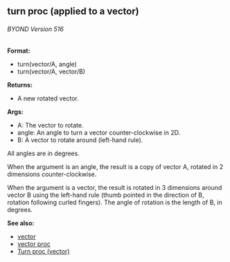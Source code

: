 ## turn proc (applied to a vector) 
###### BYOND Version 516

**Format:**
+   turn(vector/A, angle)
+   turn(vector/A, vector/B)
<!-- -->
**Returns:**
+   A new rotated vector.
<!-- -->
**Args:**
+   A: The vector to rotate.
+   angle: An angle to turn a vector counter-clockwise in 2D.
+   B: A vector to rotate around (left-hand rule).


All angles are in degrees. 

When the argument is an
angle, the result is a copy of vector A, rotated in 2 dimensions
counter-clockwise. 

When the argument is a vector, the result is
rotated in 3 dimensions around vector B using the left-hand rule (thumb
pointed in the direction of B, rotation following curled fingers). The
angle of rotation is the length of B, in degrees.

**See also:**
+   [vector](/ref/vector.md) 
+   [vector proc](/ref/proc/vector.md) 
+   [Turn proc (vector)](/ref/vector/proc/Turn.md) <!-- -->